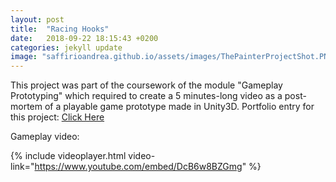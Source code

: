 ```yaml
---
layout: post
title:  "Racing Hooks"
date:   2018-09-22 18:15:43 +0200
categories: jekyll update
image: "saffirioandrea.github.io/assets/images/ThePainterProjectShot.PNG"
---
```


This project was part of the coursework of the module "Gameplay Prototyping" which required to create a 5 minutes-long video as a post-mortem of a playable game prototype made in Unity3D. 
Portfolio entry for this project: [Click Here](https://drive.google.com/open?id=1JhC_emaToITar2NnVxOH4VNfcK7GaOax)

Gameplay video: 

{% include videoplayer.html video-link="https://www.youtube.com/embed/DcB6w8BZGmg" %}

